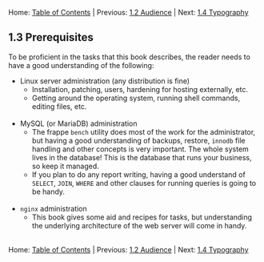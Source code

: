 Home: [Table of Contents](../README.md "Table of Contents") | Previous: [1.2 Audience](audience "Audience") | Next: [1.4 Typography](typography "Typography")

## 1.3 Prerequisites

To be proficient in the tasks that this book describes, the reader needs to have a good understanding of the following:

* Linux server administration (any distribution is fine)
    * Installation, patching, users, hardening for hosting externally, etc.
    * Getting around the operating system, running shell commands, editing files, etc.<br /><br />
* MySQL (or MariaDB) administration
    * The frappe `bench` utility does most of the work for the administrator, but having a good understanding of backups, restore, `innodb` file handling and other concepts is very important. The whole system lives in the database! This is the database that runs your business, so keep it managed.
    * If you plan to do any report writing, having a good understand of `SELECT`, `JOIN`, `WHERE` and other clauses for running queries is going to be handy.<br /><br />
* `nginx` administration
    * This book gives some aid and recipes for tasks, but understanding the underlying architecture of the web server will come in handy.<br /><br />
    
Home: [Table of Contents](../README.md "Table of Contents") | Previous: [1.2 Audience](audience "Audience") | Next: [1.4 Typography](typography "Typography")
